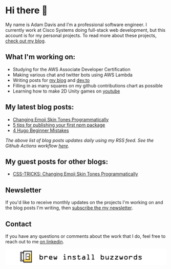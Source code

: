 <link rel="canonical" href="https://www.brewinstallbuzzwords.com/about/" />

# Hi there 👋

My name is Adam Davis and I’m a professional software engineer. I currently work at Cisco Systems doing full-stack web development, but this account is for my personal projects. To read more about these projects, [check out my blog](https://www.brewinstallbuzzwords.com).

## What I'm working on:
* Studying for the AWS Associate Developer Certification
* Making various chat and twitter bots using AWS Lambda
* Writing posts for [my blog](https://www.brewinstallbuzzwords.com) and [dev.to](https://dev.to/brewinstallbuzzwords)
* Filling in as many squares on my github contributions chart as possible
* Learning how to make 2D Unity games on [youtube](https://www.youtube.com/playlist?list=PLPV2KyIb3jR6TFcFuzI2bB7TMNIIBpKMQ)

## My latest blog posts:
<!-- BLOGPOSTS:START -->
- [Changing Emoji Skin Tones Programmatically](https://www.brewinstallbuzzwords.com/posts/emoji-skin-tone/)
- [5 tips for publishing your first npm package](https://www.brewinstallbuzzwords.com/posts/tips-for-first-npm-package/)
- [4 Hugo Beginner Mistakes](https://www.brewinstallbuzzwords.com/posts/hugo-beginner-mistakes/)
<!-- BLOGPOSTS:END -->

*The above list of blog posts updates daily using my RSS feed. See the Github Actions workflow [here](https://github.com/brew-install-buzzwords/brew-install-buzzwords/blob/master/.github/workflows/blogposts.yml).*

## My guest posts for other blogs:

- [CSS-TRICKS: Changing Emoji Skin Tones Programmatically](https://css-tricks.com/changing-emoji-skin-tones-programmatically/)

## Newsletter

If you'd like to receive monthly updates on the projects I'm working on and the blog posts I'm writing, then [subscribe the my newsletter](https://mailchi.mp/89dc077154c7/brewinstallbuzzwords).

## Contact

If you have any questions or comments about the work that I do, feel free to reach out to me [on linkedin](https://www.linkedin.com/in/agdavis5/).

![Post Banner](https://github.com/brew-install-buzzwords/brew-install-buzzwords/blob/master/post_banner_white-01.png)

